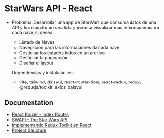 # StarWars API - React

- Problema:
  Desarrollar una app de StarWars que consuma datos de una API y los muestre en una lista y permita visualizar más informaciones de cada nave, si desea.

  - Listado de Naves
  - Navegacion para las informaciones da cada nave
  - Gestionar los estados todos en un archivo
  - Gestionar la paginación
  - Diseñar el layout

  Dependencias y instalaciones:

  - vite, tailwind, daisyui, react-router-dom, react-redux, redux, @reduxjs/toolkit, axios, daisyui

## Documentation

- [React Router - Index Routes](https://reactrouter.com/start/library/routing#index-routes)
- [SWAPI - The Star Wars API](https://swapi.dev/)
- [Implementando Redux Toolkit en React](https://medium.com/@diego.coder/implementando-redux-en-react-js-redux-toolkit-86b82219584a)
- [Project Structure](https://github.com/alan2207/bulletproof-react/blob/master/docs/project-structure.md)
